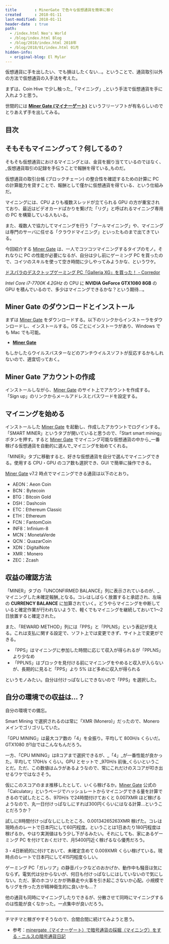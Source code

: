 ```yaml
---
title        : MinerGate で色々な仮想通貨を簡単に稼ぐ
created      : 2018-01-11
last-modified: 2018-01-11
header-date  : true
path:
  - /index.html Neo's World
  - /blog/index.html Blog
  - /blog/2018/index.html 2018年
  - /blog/2018/01/index.html 01月
hidden-info:
  - original-blog: El Mylar
---
```


仮想通貨に手を出したい、でも損はしたくない…。ということで、通貨取引以外の方法で仮想通貨の入手法を考えた。

まずは、Coin Hive で少し触った_「マイニング」_という手法で仮想通貨を手に入れようと思う。

世間的には __[Miner Gate (マイナーゲート)](https://minergate.com/a/66066065f01c52779b5bda34)__ というフリーソフトが有名らしいのでとりあえず手を出してみる。

## 目次

## そもそもマイニングって？何してるの？

そもそも仮想通貨におけるマイニングとは、金貨を掘り当てているのではなく、_仮想通貨取引の記録を手伝うことで報酬を得ている_ものだ。

仮想通貨の取引台帳 (ブロックチェーン) の整合性を確認するための計算に PC の計算能力を貸すことで、報酬として僅かに仮想通貨を得ている、という仕組みだ。

マイニングには、CPU よりも複数スレッドが立てられる GPU の方が重宝されており、最近はビデオカードばかりを繋げた「リグ」と呼ばれるマイニング専用の PC を構築している人もいる。

また、複数人で協力してマイニングを行う「プールマイニング」や、マイニングは専門のサーバに任せる「クラウドマイニング」といったものまで出てきている。

今回紹介する [Miner Gate](https://minergate.com/a/66066065f01c52779b5bda34) は、一人でコツコツマイニングするタイプのモノ。それなりに PC の性能が必要になるが、自分は少し前にゲーミング PC を買ったので、コイツのスキルを使って空き時間に少しやってみようかな、というワケ。

[ドスパラのデスクトップゲーミング PC「Galleria XG」を買った！ - Corredor](http://neos21.hatenablog.com/entry/2017/08/08/132015)

_Intel Core i7-7700K 4.2GHz_ の CPU に __NVIDIA GeForce GTX1080 8GB__ の GPU を積んでいるので、多少はマイニングできるかな？という期待…。

## Miner Gate のダウンロードとインストール

まずは [Miner Gate](https://minergate.com/a/66066065f01c52779b5bda34) をダウンロードする。以下のリンクからインストーラをダウンロードし、インストールする。OS ごとにインストーラがあり、Windows でも Mac でも可能。

- __[Miner Gate](https://minergate.com/a/66066065f01c52779b5bda34)__

もしかしたらウイルスバスターなどのアンチウイルスソフトが反応するかもしれないので、適宜切っておく。

## Miner Gate アカウントの作成

インストールしながら、[Miner Gate](https://minergate.com/a/66066065f01c52779b5bda34) のサイト上でアカウントを作成する。「Sign up」のリンクからメールアドレスとパスワードを設定する。

## マイニングを始める

インストールした [Miner Gate](https://minergate.com/a/66066065f01c52779b5bda34) を起動し、作成したアカウントでログインする。「SMART MINER」というタブが開いていると思うので、「Start smart mining」ボタンを押す。すると [Miner Gate](https://minergate.com/a/66066065f01c52779b5bda34) でマイニング可能な仮想通貨の中から_一番稼げる仮想通貨を自動的に選んで_マイニングを始めてくれる。

「MINER」タブに移動すると、好きな仮想通貨を自分で選んでマイニングできる。使用する CPU・GPU のコア数も選択でき、GUI で簡単に操作できる。

[Miner Gate](https://minergate.com/a/66066065f01c52779b5bda34) v7.2 時点でマイニングできる通貨は以下のとおり。

- AEON：Aeon Coin
- BCN：Bytecoin
- BTG：Bitcoin Gold
- DSH：Dashcoin
- ETC：Ethereum Classic
- ETH：Ethereum
- FCN：FantomCoin
- INF8：Infinium-8
- MCN：MonetaVerde
- QCN：QuazarCoin
- XDN：DigitalNote
- XMR：Monero
- ZEC：Zcash

## 収益の確認方法

「MINER」タブの「UNCONFIRMED BALANCE」列に表示されているのが、_マイニングした未確定報酬_となる。コレはしばらく放置すると承認され、左端の __CURRENCY BALANCE__ に加算されていく。どうやらマイニングを中断していると確定作業が行われないようで、軽くでもマイニングを継続しておいて1～2日放置すると確定された。

また、「REWARD METHOD」列には「PPS」と「PPLNS」という表記が見える。これは支払に関する設定で、ソフト上では変更できず、サイト上で変更ができる。

- 「PPS」はマイニングに参加した時間に応じて収入が得られるが「PPLNS」より少なめ
- 「PPLNS」はブロックを見付ける前にマイニングをやめると収入が入らないが、長期的に見ると「PPS」より 5% ほど多めに収入が得られる

というモノみたい。自分は付けっぱなしにできないので「PPS」を選択した。

## 自分の環境での収益は…？

自分の環境での備忘。

Smart Mining で選択されるのは常に「XMR (Monero)」だったので、Monero メインでゴリゴリしていた。

「GPU MINING」は最大コア数の「4」を全振り。平均して 800H/s くらいだ。GTX1080 が1台ではこんなもんだろう。

一方、「CPU MINING」は8コアまで選択できるが、_「4」_が一番性能が良かった。平均して 170H/s くらい。GPU とセットで _970H/s 前後_くらいということだ。ただ、この数値はムラがあるようなので、常にこれだけのスコアが叩き出せるワケではなさそう。

仮にこのスコアのまま推移したとして、いくら稼げるか。[Miner Gate](https://minergate.com/a/66066065f01c52779b5bda34) 公式の「Calculator」というページでハッシュレートからマイニングできる量を計算できるので試したところ、970H/s で24時間付けておくと 0.007XMR ほど稼げるようなので、丸一日付けっぱなしにすれば300円くらいにはなる計算…ということだろうか？

試しに8時間付けっぱなしにしたところ、0.00134265263XMR 稼げた。コレは現時点のレートで日本円にして60円程度。ということは1日あたり180円程度は稼げるか。やはり実測値はもう少し下がるみたい。それにしても、家にあるゲーミング PC を付けておくだけで、月5400円近く稼げるなら優秀だろう。

3・4日断続的に付けておいて、未確定含めて 0.009XMR くらい稼げている。現時点のレートで日本円にして415円程度らしい。

ゲーミング PC「ガレリア」の静音パックなどのおかげか、動作中も騒音は気にならず。電気代は分からないが、何日も付けっぱなしにはしていないので気にしない。ただ、家のホコリとかが熱暴走や火事を引き起こさないか心配。小規模でもリグを作った方が精神衛生的に良いかも…？

他の通貨も同時にマイニングしたりできるが、分散させて同時にマイニングするのは性能が良くなかった。一点集中が良いだろう。

---

チマチマと稼ぎやすそうなので、合間合間に続けてみようと思う。

- 参考：[minergate（マイナーゲート）で暗号通貨の採掘（マイニング）をする - ニルスの暗号通貨日記](http://altcoins.blue/minergate/)
